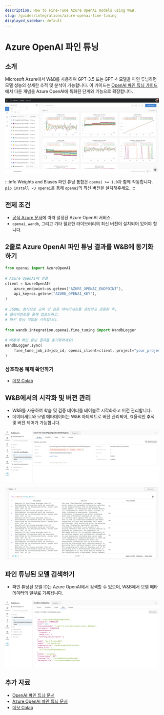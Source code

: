 ```yaml
---
description: How to Fine-Tune Azure OpenAI models using W&B.
slug: /guides/integrations/azure-openai-fine-tuning
displayed_sidebar: default
---
```


# Azure OpenAI 파인 튜닝

## 소개
Microsoft Azure에서 W&B를 사용하여 GPT-3.5 또는 GPT-4 모델을 파인 튜닝하면 모델 성능의 상세한 추적 및 분석이 가능합니다. 이 가이드는 [OpenAI 파인 튜닝 가이드](/guides/integrations/openai)에서 다룬 개념을 Azure OpenAI에 특화된 단계와 기능으로 확장합니다.

![](/images/integrations/open_ai_auto_scan.png)

:::info
Weights and Biases 파인 튜닝 통합은 `openai >= 1.0`과 함께 작동합니다. `pip install -U openai`를 통해 `openai`의 최신 버전을 설치해주세요.
:::

## 전제 조건
- [공식 Azure 문서](https://learn.microsoft.com/en-us/azure/ai-services/openai/tutorials/fine-tune)에 따라 설정된 Azure OpenAI 서비스.
- `openai`, `wandb`, 그리고 기타 필요한 라이브러리의 최신 버전이 설치되어 있어야 합니다.

## 2줄로 Azure OpenAI 파인 튜닝 결과를 W&B에 동기화하기

```python
from openai import AzureOpenAI

# Azure OpenAI에 연결
client = AzureOpenAI(
    azure_endpoint=os.getenv("AZURE_OPENAI_ENDPOINT"),
    api_key=os.getenv("AZURE_OPENAI_KEY"),
)

# JSONL 형식으로 교육 및 검증 데이터세트를 생성하고 검증한 후,
# 클라이언트를 통해 업로드하고,
# 파인 튜닝 작업을 시작합니다.

from wandb.integration.openai.fine_tuning import WandbLogger

# W&B에 파인 튜닝 결과를 동기화하세요!
WandbLogger.sync(
    fine_tune_job_id=job_id, openai_client=client, project="your_project_name"
)
```

### 상호작용 예제 확인하기

* [데모 Colab](http://wandb.me/azure-openai-colab)

## W&B에서의 시각화 및 버전 관리
- W&B를 사용하여 학습 및 검증 데이터를 테이블로 시각화하고 버전 관리합니다.
- 데이터세트와 모델 메타데이터는 W&B 아티팩트로 버전 관리되어, 효율적인 추적 및 버전 제어가 가능합니다.

![](/images/integrations/openai_data_artifacts.png)

![](/images/integrations/openai_data_visualization.png)

## 파인 튜닝된 모델 검색하기
- 파인 튜닝된 모델 ID는 Azure OpenAI에서 검색할 수 있으며, W&B에서 모델 메타데이터의 일부로 기록됩니다.

![](/images/integrations/openai_model_metadata.png)

## 추가 자료
- [OpenAI 파인 튜닝 문서](https://platform.openai.com/docs/guides/fine-tuning/)
- [Azure OpenAI 파인 튜닝 문서](https://learn.microsoft.com/en-us/azure/ai-services/openai/how-to/fine-tuning?tabs=turbo%2Cpython&pivots=programming-language-python)
- [데모 Colab](http://wandb.me/azure-openai-colab)